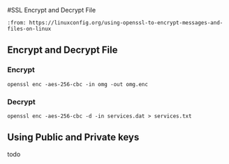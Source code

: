 #SSL Encrypt and Decrypt File

    :from: https://linuxconfig.org/using-openssl-to-encrypt-messages-and-files-on-linux

## Encrypt and Decrypt File

### Encrypt
    openssl enc -aes-256-cbc -in omg -out omg.enc

### Decrypt
    openssl enc -aes-256-cbc -d -in services.dat > services.txt
    
## Using Public and Private keys

todo
